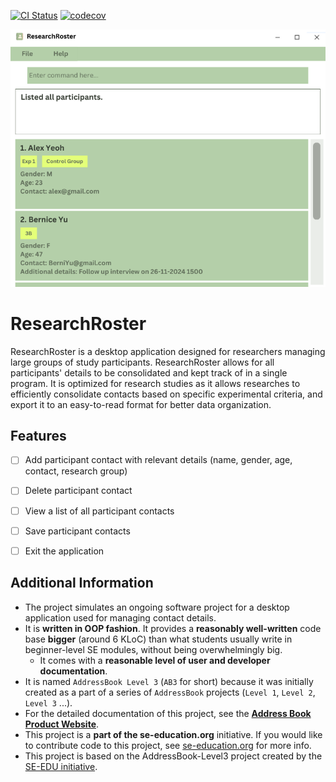 [![CI Status](https://github.com/se-edu/addressbook-level3/workflows/Java%20CI/badge.svg)](https://github.com/AY2425S1-CS2103T-F08-2/tp/actions)
[![codecov](https://codecov.io/gh/AY2425S1-CS2103-F08-2/tp/graph/badge.svg?token=CW6C84Z7R4)](https://codecov.io/gh/AY2425S1-CS2103-F08-2/tp)

![Ui](docs/images/Ui.png)
# ResearchRoster
ResearchRoster is a desktop application designed for researchers managing large groups of study participants. ResearchRoster allows for all participants' details to be consolidated and kept track of in a single program. It is optimized for research studies as it allows researches to efficiently consolidate contacts based on specific experimental criteria, and export it to an easy-to-read format for better data organization.


## Features
- [ ] Add participant contact with relevant details (name, gender, age, contact, research group)
- [ ] Delete participant contact
- [ ] View a list of all participant contacts
- [ ] Save participant contacts
- [ ] Exit the application


## Additional Information  
* The project simulates an ongoing software project for a desktop application used for managing contact details.
* It is **written in OOP fashion**. It provides a **reasonably well-written** code base **bigger** (around 6 KLoC) than what students usually write in beginner-level SE modules, without being overwhelmingly big.
  * It comes with a **reasonable level of user and developer documentation**.
* It is named `AddressBook Level 3` (`AB3` for short) because it was initially created as a part of a series of `AddressBook` projects (`Level 1`, `Level 2`, `Level 3` ...).
* For the detailed documentation of this project, see the **[Address Book Product Website](https://se-education.org/addressbook-level3)**.
* This project is a **part of the se-education.org** initiative. If you would like to contribute code to this project, see [se-education.org](https://se-education.org/#contributing-to-se-edu) for more info.
* This project is based on the AddressBook-Level3 project created by the [SE-EDU initiative](https://se-education.org).
